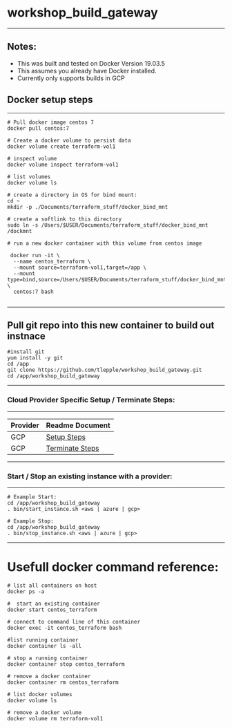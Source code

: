 # workshop_build_gateway
---

Notes:
---
*  This was built and tested on Docker Version 19.03.5
*  This assumes you already have Docker installed.
*  Currently only supports builds in GCP

## Docker setup steps
---

```
# Pull docker image centos 7
docker pull centos:7

# Create a docker volume to persist data
docker volume create terraform-vol1

# inspect volume
docker volume inspect terraform-vol1

# list volumes
docker volume ls

# create a directory in OS for bind mount:
cd ~
mkdir -p ./Documents/terraform_stuff/docker_bind_mnt

# create a softlink to this directory
sudo ln -s /Users/$USER/Documents/terraform_stuff/docker_bind_mnt /dockmnt

# run a new docker container with this volume from centos image

 docker run -it \
  --name centos_terraform \
  --mount source=terraform-vol1,target=/app \
  --mount type=bind,source=/Users/$USER/Documents/terraform_stuff/docker_bind_mnt,target=/dockmnt \
  centos:7 bash
  
```


---
## Pull git repo into this new container to build out instnace

```
#install git
yum install -y git
cd /app
git clone https://github.com/tlepple/workshop_build_gateway.git
cd /app/workshop_build_gateway
```
---
### Cloud Provider Specific Setup / Terminate Steps:
---

| Provider         | Readme Document  |
| ---------------- | ---------------- |
| GCP              | [Setup Steps](./gcp_readme.md)|
| GCP              | [Terminate Steps](./terminate_readme.md)|

---

###  Start / Stop an existing instance with a provider:

---

```
# Example Start:  
cd /app/workshop_build_gateway
. bin/start_instance.sh <aws | azure | gcp>

# Example Stop:  
cd /app/workshop_build_gateway
. bin/stop_instance.sh <aws | azure | gcp>
```

---

# Usefull docker command reference:

```
# list all containers on host
docker ps -a

#  start an existing container
docker start centos_terraform

# connect to command line of this container
docker exec -it centos_terraform bash

#list running container
docker container ls -all

# stop a running container
docker container stop centos_terraform

# remove a docker container
docker container rm centos_terraform

# list docker volumes
docker volume ls

# remove a docker volume
docker volume rm terraform-vol1


```
